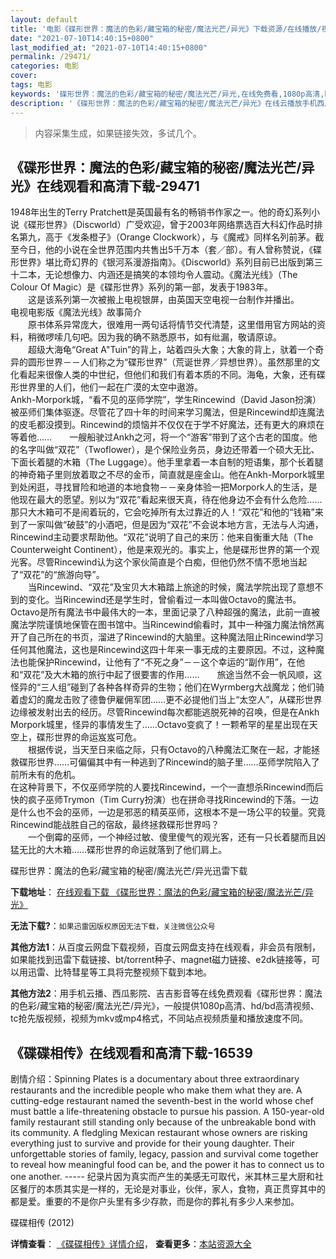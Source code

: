 ```yaml
---
layout: default
title: '电影《碟形世界：魔法的色彩/藏宝箱的秘密/魔法光芒/异光》下载资源/在线播放/视频地址/1080p/高清/蓝光'
date: "2021-07-10T14:40:15+0800"
last_modified_at: "2021-07-10T14:40:15+0800"
permalink: /29471/
categories: 电影
cover:
tags: 电影
keywords: '碟形世界：魔法的色彩/藏宝箱的秘密/魔法光芒/异光,在线免费看,1080p高清,bt种子,torrent,百度云盘,magnet,磁力链,迅雷下载资源'
description: '《碟形世界：魔法的色彩/藏宝箱的秘密/魔法光芒/异光》在线云播放手机西瓜影院吉吉影音免费看，1080p高清bd/hd未删减完整版和tc抢先枪版，mkv/mp4格式，附带bt/torrent种子、magnet/磁力链、百度云盘、网盘资源迅雷下载链接'
---
```


>内容采集生成，如果链接失效，多试几个。


## 《碟形世界：魔法的色彩/藏宝箱的秘密/魔法光芒/异光》在线观看和高清下载-29471

1948年出生的Terry Pratchett是英国最有名的畅销书作家之一。他的奇幻系列小说《碟形世界》（Discworld）广受欢迎，曾于2003年网络票选百大科幻作品时排名第九，高于《发条橙子》（Orange Clockwork），与《魔戒》同样名列前茅。截至今日，他的小说在全世界范围内共售出5千万本（套／部）。有人曾称赞说，《碟形世界》堪比奇幻界的《银河系漫游指南》。《Discworld》系列目前已出版到第三十二本，无论想像力、内涵还是搞笑的本领均令人震动。《魔法光线》（The Colour Of Magic）是《碟形世界》系列的第一部，发表于1983年。<br />　　这是该系列第一次被搬上电视银屏，由英国天空电视一台制作并播出。<br />电视电影版《魔法光线》故事简介<br />　　原书体系异常庞大，很难用一两句话将情节交代清楚，这里借用官方网站的资料，稍微啰嗦几句吧。因为我的确不熟悉原书，如有纰漏，敬请原谅。<br />　　超级大海龟&ldquo;Great A"Tuin”的背上，站着四头大象；大象的背上，驮着一个奇异的圆形世界－－人们称之为&ldquo;碟形世界”（荒诞世界／异想世界）。虽然那里的文化看起来很像人类的中世纪，但他们和我们有着本质的不同。海龟，大象，还有碟形世界里的人们，他们一起在广漠的太空中遨游。<br />Ankh-Morpork城，“看不见的巫师学院”，学生Rincewind（David Jason扮演）被巫师们集体驱逐。尽管花了四十年的时间来学习魔法，但是Rincewind却连魔法的皮毛都没摸到。Rincewind的烦恼并不仅仅在于学不好魔法，还有更大的麻烦在等着他&hellip;…　　一艘船驶过Ankh之河，将一个&ldquo;游客”带到了这个古老的国度。他的名字叫做&ldquo;双花”（Twoflower），是个保险业务员，身边还带着一个硕大无比、下面长着腿的木箱（The Luggage）。他手里拿着一本自制的短语集，那个长着腿的神奇箱子里则放着取之不尽的金币，简直就是座金山。他在Ankh-Morpork城里到处闲逛，寻找冒险和地道的本地食物－－亲身体验一把Morpork人的生活，是他现在最大的愿望。别以为“双花”看起来很天真，待在他身边不会有什么危险&hellip;…那只大木箱可不是闹着玩的，它会吃掉所有太过靠近的人！“双花”和他的&ldquo;钱箱”来到了一家叫做&ldquo;破鼓”的小酒吧，但是因为&ldquo;双花”不会说本地方言，无法与人沟通，Rincewind主动要求帮助他。&ldquo;双花”说明了自己的来历：他来自衡重大陆（The Counterweight Continent），他是来观光的。事实上，他是碟形世界的第一个观光客。尽管Rincewind认为这个家伙简直是个白痴，但他仍然不情不愿地当起了“双花”的&ldquo;旅游向导”。<br />　　当Rincewind、&ldquo;双花”及宝贝大木箱踏上旅途的时候，魔法学院出现了意想不到的变化。当Rincewind还是学生时，曾偷看过一本叫做Octavo的魔法书。Octavo是所有魔法书中最伟大的一本，里面记录了八种超强的魔法，此前一直被魔法学院谨慎地保管在图书馆中。当Rincewind偷看时，其中一种强力魔法悄然离开了自己所在的书页，溜进了Rincewind的大脑里。这种魔法阻止Rincewind学习任何其他魔法，这也是Rincewind这四十年来一事无成的主要原因。不过，这种魔法也能保护Rincewind，让他有了&ldquo;不死之身”－－这个幸运的&ldquo;副作用&rdquo;，在他和“双花”及大木箱的旅行中起了很要害的作用……　　旅途当然不会一帆风顺，这怪异的&ldquo;三人组&rdquo;碰到了各种各样奇异的生物；他们在Wyrmberg大战魔龙；他们骑着虚幻的魔龙击败了德鲁伊雇佣军团&hellip;…更不必提他们当上“太空人&rdquo;，从碟形世界边缘被发射出去的经历。尽管Rincewind每次都能逃脱死神的召唤，但是在Ankh Morpork城里，怪异的事情发生了……Octavo变疯了！一颗希罕的星星出现在天空上，碟形世界的命运岌岌可危。<br />　　根据传说，当天至日来临之际，只有Octavo的八种魔法汇聚在一起，才能拯救碟形世界……可偏偏其中有一种逃到了Rincewind的脑子里……巫师学院陷入了前所未有的危机。<br />在这种背景下，不仅巫师学院的人要找Rincewind，一个一直想杀Rincewind而后快的疯子巫师Trymon（Tim Curry扮演）也在拼命寻找Rincewind的下落。一边是什么也不会的巫师，一边是邪恶的精英巫师，这根本不是一场公平的较量。究竟Rincewind能战胜自己的宿敌，最终拯救碟形世界吗？<br />　　一个倒霉的巫师，一个神经过敏、傻里傻气的观光客，还有一只长着腿而且凶猛无比的大木箱……碟形世界的命运就落到了他们肩上。


碟形世界：魔法的色彩/藏宝箱的秘密/魔法光芒/异光迅雷下载

**下载地址**： [在线观看下载 《碟形世界：魔法的色彩/藏宝箱的秘密/魔法光芒/异光》](https://www.993dy.com//vod-detail-id-19189.html) 


**无法下载?**：`如果迅雷因版权原因无法下载，关注微信公众号 `

**其他方法1**：从百度云网盘下载视频，百度云网盘支持在线观看，非会员有限制，如果能找到迅雷下载链接、bt/torrent种子、magnet磁力链接、e2dk链接等，可以用迅雷、比特彗星等工具将完整视频下载到本地。

**其他方法2**：用手机云播、西瓜影院、吉吉影音等在线免费观看《碟形世界：魔法的色彩/藏宝箱的秘密/魔法光芒/异光》，一般提供1080p高清、hd/bd高清视频、tc抢先版视频，视频为mkv或mp4格式，不同站点视频质量和播放速度不同。


## 《碟碟相传》在线观看和高清下载-16539

剧情介绍：Spinning Plates is a documentary about three extraordinary restaurants and the incredible people who make them what they are. A cutting-edge restaurant named the seventh-best in the world whose chef must battle a life-threatening obstacle to pursue his passion. A 150-year-old family restaurant still standing only because of the unbreakable bond with its community. A fledgling Mexican restaurant whose owners are risking everything just to survive and provide for their young daughter. Their unforgettable stories of family, legacy, passion and survival come together to reveal how meaningful food can be, and the power it has to connect us to one another. ----- 纪录片因为真实而产生的美感无可取代，米其林三星大厨和社区餐厅的本质其实是一样的，无论是对事业，伙伴，家人，食物，真正贯穿其中的都是爱。重要的不是你户头里有多少存款，而是你的葬礼有多少人来参加。


碟碟相传 (2012)

**详情查看**： [《碟碟相传》详情介绍](/movie/16539/)， **查看更多**：[本站资源大全](/movie/t/all/)

